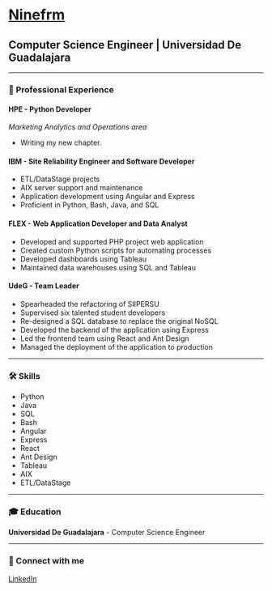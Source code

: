 # [Ninefrm](https://www.linkedin.com/in/ninefrm/)

## Computer Science Engineer | Universidad De Guadalajara

---

### 🌟 Professional Experience

#### **HPE** - Python Developer
*Marketing Analytics and Operations area*
- Writing my new chapter.

#### **IBM** - Site Reliability Engineer and Software Developer
- ETL/DataStage projects
- AIX server support and maintenance
- Application development using Angular and Express
- Proficient in Python, Bash, Java, and SQL

#### **FLEX** - Web Application Developer and Data Analyst
- Developed and supported PHP project web application
- Created custom Python scripts for automating processes
- Developed dashboards using Tableau
- Maintained data warehouses using SQL and Tableau

#### **UdeG** - Team Leader
- Spearheaded the refactoring of SIIPERSU
- Supervised six talented student developers
- Re-designed a SQL database to replace the original NoSQL
- Developed the backend of the application using Express
- Led the frontend team using React and Ant Design
- Managed the deployment of the application to production

---

### 🛠️ Skills
- Python
- Java
- SQL
- Bash
- Angular
- Express
- React
- Ant Design
- Tableau
- AIX
- ETL/DataStage

---

### 🎓 Education
**Universidad De Guadalajara** - Computer Science Engineer

---

### 🔗 Connect with me
[LinkedIn](https://www.linkedin.com/in/ninefrm/)
